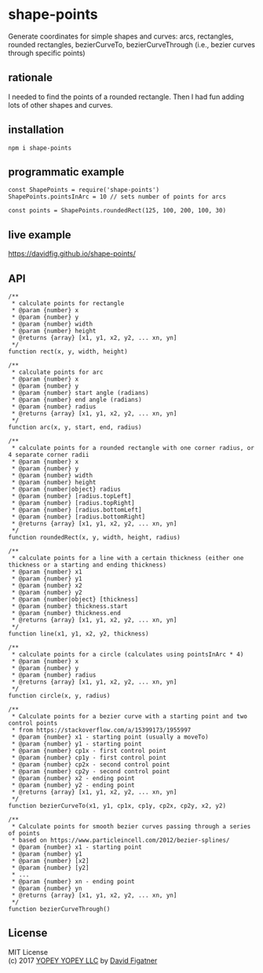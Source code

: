 # shape-points
Generate coordinates for simple shapes and curves: arcs, rectangles, rounded rectangles, bezierCurveTo, bezierCurveThrough (i.e., bezier curves through specific points)

## rationale

I needed to find the points of a rounded rectangle. Then I had fun adding lots of other shapes and curves.

## installation

    npm i shape-points

## programmatic example

    const ShapePoints = require('shape-points')
    ShapePoints.pointsInArc = 10 // sets number of points for arcs
    
    const points = ShapePoints.roundedRect(125, 100, 200, 100, 30)

## live example
https://davidfig.github.io/shape-points/

## API
```
/**
 * calculate points for rectangle
 * @param {number} x
 * @param {number} y
 * @param {number} width
 * @param {number} height
 * @returns {array} [x1, y1, x2, y2, ... xn, yn]
 */
function rect(x, y, width, height)

/**
 * calculate points for arc
 * @param {number} x
 * @param {number} y
 * @param {number} start angle (radians)
 * @param {number} end angle (radians)
 * @param {number} radius
 * @returns {array} [x1, y1, x2, y2, ... xn, yn]
 */
function arc(x, y, start, end, radius)

/**
 * calculate points for a rounded rectangle with one corner radius, or 4 separate corner radii
 * @param {number} x
 * @param {number} y
 * @param {number} width
 * @param {number} height
 * @param {number|object} radius
 * @param {number} [radius.topLeft]
 * @param {number} [radius.topRight]
 * @param {number} [radius.bottomLeft]
 * @param {number} [radius.bottomRight]
 * @returns {array} [x1, y1, x2, y2, ... xn, yn]
 */
function roundedRect(x, y, width, height, radius)

/**
 * calculate points for a line with a certain thickness (either one thickness or a starting and ending thickness)
 * @param {number} x1
 * @param {number} y1
 * @param {number} x2
 * @param {number} y2
 * @param {number|object} [thickness]
 * @param {number} thickness.start
 * @param {number} thickness.end
 * @returns {array} [x1, y1, x2, y2, ... xn, yn]
 */
function line(x1, y1, x2, y2, thickness)

/**
 * calculate points for a circle (calculates using pointsInArc * 4)
 * @param {number} x
 * @param {number} y
 * @param {number} radius
 * @returns {array} [x1, y1, x2, y2, ... xn, yn]
 */
function circle(x, y, radius)

/**
 * Calculate points for a bezier curve with a starting point and two control points
 * from https://stackoverflow.com/a/15399173/1955997
 * @param {number} x1 - starting point (usually a moveTo)
 * @param {number} y1 - starting point
 * @param {number} cp1x - first control point
 * @param {number} cp1y - first control point
 * @param {number} cp2x - second control point
 * @param {number} cp2y - second control point
 * @param {number} x2 - ending point
 * @param {number} y2 - ending point
 * @returns {array} [x1, y1, x2, y2, ... xn, yn]
 */
function bezierCurveTo(x1, y1, cp1x, cp1y, cp2x, cp2y, x2, y2)

/**
 * Calculate points for smooth bezier curves passing through a series of points
 * based on https://www.particleincell.com/2012/bezier-splines/
 * @param {number} x1 - starting point
 * @param {number} y1
 * @param {number} [x2]
 * @param {number} [y2]
 * ...
 * @param {number} xn - ending point
 * @param {number} yn
 * @returns {array} [x1, y1, x2, y2, ... xn, yn]
 */
function bezierCurveThrough()
```
## License  
MIT License  
(c) 2017 [YOPEY YOPEY LLC](https://yopeyopey.com/) by [David Figatner](https://twitter.com/yopey_yopey/)
